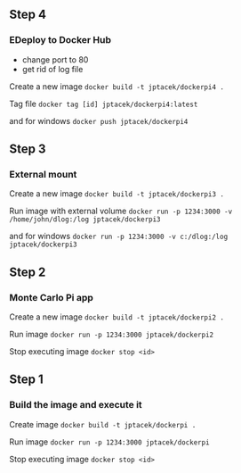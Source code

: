 ## Step 4 ##
### EDeploy to Docker Hub ###
* change port to 80
* get rid of log file

Create a new image
`docker build -t jptacek/dockerpi4 .`

Tag file
`docker tag [id] jptacek/dockerpi4:latest`

and for windows
`docker push jptacek/dockerpi4`

## Step 3 ##
### External mount ###
Create a new image
`docker build -t jptacek/dockerpi3 .`

Run image with external volume
`docker run -p 1234:3000 -v /home/john/dlog:/log jptacek/dockerpi3`

and for windows
`docker run -p 1234:3000 -v c:/dlog:/log jptacek/dockerpi3`

## Step 2 ##
### Monte Carlo Pi app ###
Create a new image
`docker build -t jptacek/dockerpi2 .`

Run image
`docker run -p 1234:3000 jptacek/dockerpi2`

Stop executing image
`docker stop <id>`

## Step 1 ##
### Build the image and execute it ###

Create image 
`docker build -t jptacek/dockerpi .`

Run image
`docker run -p 1234:3000 jptacek/dockerpi`

Stop executing image
`docker stop <id>`